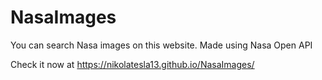 # NasaImages
You can search Nasa images on this website. Made using Nasa Open API

Check it now at https://nikolatesla13.github.io/NasaImages/
